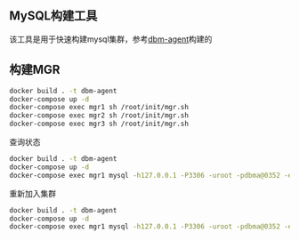 MySQL构建工具
-----------------
该工具是用于快速构建mysql集群，参考[dbm-agent](https://github.com/Neeky/dbm-agent)构建的

## 构建MGR
```bash
docker build . -t dbm-agent
docker-compose up -d
docker-compose exec mgr1 sh /root/init/mgr.sh
docker-compose exec mgr2 sh /root/init/mgr.sh
docker-compose exec mgr3 sh /root/init/mgr.sh
```
查询状态
```bash
docker build . -t dbm-agent
docker-compose up -d
docker-compose exec mgr1 mysql -h127.0.0.1 -P3306 -uroot -pdbma@0352 -e"select * from performance_schema.replication_group_members;"
```

重新加入集群
```bash
docker build . -t dbm-agent
docker-compose up -d
docker-compose exec mgr1 mysql -h127.0.0.1 -P3306 -uroot -pdbma@0352 -e"START GROUP_REPLICATION;"
```